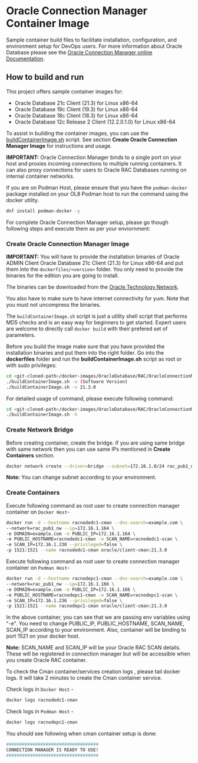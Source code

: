 # Oracle Connection Manager Container Image
Sample container build files to facilitate installation, configuration, and environment setup for DevOps users. For more information about Oracle Database please see the [Oracle Connection Manager online Documentation](http://docs.oracle.com/en/database/).

## How to build and run
This project offers sample container images for:
* Oracle Database 21c Client (21.3) for Linux x86-64
* Oracle Database 19c Client (19.3) for Linux x86-64
* Oracle Database 18c Client (18.3) for Linux x86-64
* Oracle Database 12c Release 2 Client (12.2.0.1.0) for Linux x86-64

To assist in building the container images, you can use the [buildContainerImage.sh](dockerfiles/buildContainerImage.sh) script. See section **Create Oracle Connection Manager Image** for instructions and usage.

**IMPORTANT:** Oracle Connection Manager binds to a single port on your host and proxies incoming connections to multiple running containers. It can also proxy connections for users to Oracle RAC Databases running on internal container networks.

If you are on Podman Host, please ensure that you have the `podman-docker` package installed on your OL8 Podman host to run the command using the docker utility.
```bash
dnf install podman-docker -y
```

For complete Oracle Connection Manager setup, please go though following steps and execute them as per your enviornment:

### Create Oracle Connection Manager Image
**IMPORTANT:** You will have to provide the installation binaries of Oracle ADMIN Client Oracle Database 21c Client (21.3) for Linux x86-64 and put them into the `dockerfiles/<version>` folder. You  only need to provide the binaries for the edition you are going to install.

The binaries can be downloaded from the [Oracle Technology Network](http://www.oracle.com/technetwork/database/enterprise-edition/downloads/index.html).

You also have to make sure to have internet connectivity for yum. Note that you must not uncompress the binaries.

The `buildContainerImage.sh` script is just a utility shell script that performs MD5 checks and is an easy way for beginners to get started. Expert users are welcome to directly call `docker build` with their prefered set of parameters.

Before you build the image make sure that you have provided the installation binaries and put them into the right folder. Go into the **dockerfiles** folder and run the **buildContainerImage.sh** script as root or with sudo privileges:

```bash
cd <git-cloned-path>/docker-images/OracleDatabase/RAC/OracleConnectionManager/dockerfiles
./buildContainerImage.sh -v (Software Version)
./buildContainerImage.sh -v 21.3.0
```
For detailed usage of command, please execute following command:
```bash
cd <git-cloned-path>/docker-images/OracleDatabase/RAC/OracleConnectionManager/dockerfiles
./buildContainerImage.sh -h
```

### Create Network Bridge
Before creating container, create the bridge. If you are using same bridge with same network then you can use same IPs mentioned in **Create Containers** section.

```bash
docker network create --driver=bridge --subnet=172.16.1.0/24 rac_pub1_nw
```

**Note:** You can change subnet according to your environment.
### Create Containers

Execute following command as root user to create connection manager container on `Docker Host`-

```bash
docker run -d --hostname racnodedc1-cman --dns-search=example.com \
--network=rac_pub1_nw --ip=172.16.1.164 \
-e DOMAIN=example.com -e PUBLIC_IP=172.16.1.164 \
-e PUBLIC_HOSTNAME=racnodedc1-cman -e SCAN_NAME=racnodedc1-scan \
-e SCAN_IP=172.16.1.230 --privileged=false \
-p 1521:1521 --name racnodedc1-cman oracle/client-cman:21.3.0
```

Execute following command as root user to create connection manager container on `Podman Host`-

```bash
docker run -d --hostname racnodepc1-cman --dns-search=example.com \
--network=rac_pub1_nw --ip=172.16.1.166 \
-e DOMAIN=example.com -e PUBLIC_IP=172.16.1.166 \
-e PUBLIC_HOSTNAME=racnodepc1-cman -e SCAN_NAME=racnodepc1-scan \
-e SCAN_IP=172.16.1.236 --privileged=false \
-p 1521:1521 --name racnodepc1-cman oracle/client-cman:21.3.0
```

In the above container, you can see that we are passing env variables using "-e". You need to change PUBLIC_IP, PUBLIC_HOSTNAME, SCAN_NAME, SCAN_IP according to your environment. Also, container will be binding to port 1521 on your docker host.

**Note:** SCAN_NAME and SCAN_IP will be your Oracle RAC SCAN details. These will be registered in connection manager but will be accessible when you create Oracle RAC container.

To check the Cman container/services creation logs , please tail docker logs. It will take 2 minutes to create the Cman container service.

Check logs in `Docker Host` -
```bash
docker logs racnodedc1-cman
```

Check logs in `Podman Host` -
```bash
docker logs racnodepc1-cman
```

You should see following when cman container setup is done:

```bash
###################################
CONNECTION MANAGER IS READY TO USE!
###################################
```
